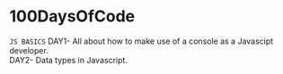 # 100DaysOfCode
`JS BASICS` 
DAY1- All about how to make use of a console as a Javascipt developer.  
DAY2- Data types in Javascript.
